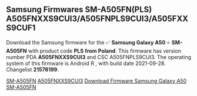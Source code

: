 <h2>Samsung Firmwares SM-A505FN(PLS) A505FNXXS9CUI3/A505FNPLS9CUI3/A505FXXS9CUF1</h2>
Download the Samsung firmware for the ✅ <strong>Samsung Galaxy A50 </strong> ⭐ <strong>SM-A505FN</strong> with product code <strong>PLS</strong> <strong> from Poland</strong>. This firmware has version number PDA <strong>A505FNXXS9CUI3</strong> and CSC A505FNPLS9CUI3. The operating system of this firmware is Android R , with build date 2021-09-28. Changelist <strong>21578199</strong>.


[SM-A505FN](https://samfirm.shop/samsung/model/SM-A505FN)
[A505FNXXS9CUI3](https://samfirm.shop/samsung/pda/A505FNXXS9CUI3)
[Download Firmware Samsung Galaxy A50 SM-A505FN](https://samfirm.shop/samsung/firmware/460367)
